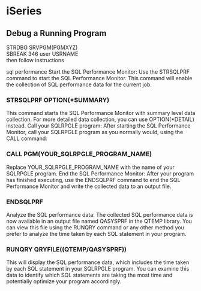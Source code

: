# iSeries

## Debug a Running Program
STRDBG SRVPGM(PGMXYZ)  
SBREAK 346 user USRNAME  
then follow instructions  

sql performance
Start the SQL Performance Monitor:
Use the STRSQLPRF command to start the SQL Performance Monitor. This command will enable the collection of SQL performance data for the current job.

### STRSQLPRF OPTION(*SUMMARY)
This command starts the SQL Performance Monitor with summary level data collection. For more detailed data collection, you can use OPTION(*DETAIL) instead.
Call your SQLRPGLE program:
After starting the SQL Performance Monitor, call your SQLRPGLE program as you normally would, using the CALL command:

### CALL PGM(YOUR_SQLRPGLE_PROGRAM_NAME)
Replace YOUR_SQLRPGLE_PROGRAM_NAME with the name of your SQLRPGLE program.
End the SQL Performance Monitor:
After your program has finished executing, use the ENDSQLPRF command to end the SQL Performance Monitor and write the collected data to an output file.

### ENDSQLPRF
Analyze the SQL performance data:
The collected SQL performance data is now available in an output file named QASYSPRF in the QTEMP library. You can view this file using the RUNQRY command or any other method you prefer to analyze the time taken by each SQL statement in your program.

### RUNQRY QRYFILE((QTEMP/QASYSPRF))
This will display the SQL performance data, which includes the time taken by each SQL statement in your SQLRPGLE program. You can examine this data to identify which SQL statements are taking the most time and potentially optimize your program accordingly.
